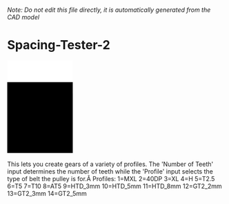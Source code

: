 ###### Note: Do not edit this file directly, it is automatically generated from the CAD model

# Spacing-Tester-2

![](/project.svg)

This lets you create gears of a variety of profiles. The 'Number of Teeth' input determines the number of teeth while the 'Profile' input selects the type of belt the pulley is for.Â Profiles: 1=MXL 2=40DP 3=XL 4=H 5=T2.5 6=T5 7=T10 8=AT5 9=HTD_3mm 10=HTD_5mm 11=HTD_8mm 12=GT2_2mm 13=GT2_3mm 14=GT2_5mm


